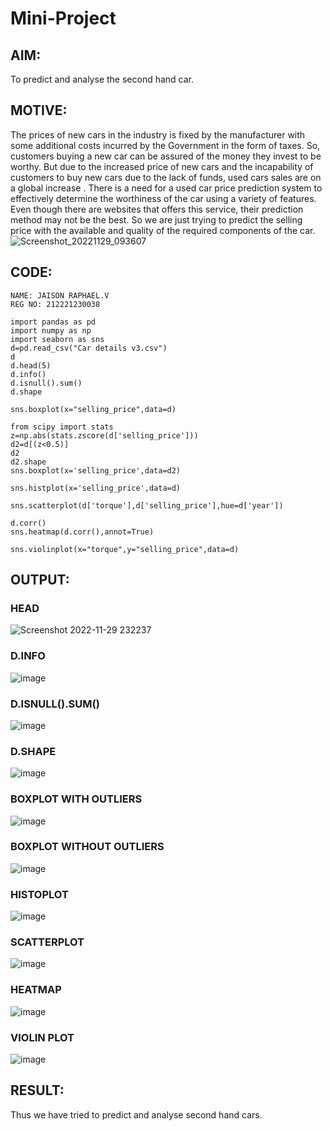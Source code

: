 # Mini-Project
## AIM:
To predict and analyse the second hand car.
## MOTIVE:
The prices of new cars in the industry is fixed by the manufacturer with some additional costs incurred by the Government in the form of taxes. 
So, customers buying a new car can be assured of the money they invest to be worthy.
But due to the increased price of new cars and the incapability of customers to buy new cars due to the lack of funds, used cars sales are on a global increase . 
There is a need for a used car price prediction system to effectively determine the worthiness of the car using a variety of features. 
Even though there are websites that offers this service, their prediction method may not be the best. 
So we are just trying to predict the selling price with the available and quality of the required components of the car.
![Screenshot_20221129_093607](https://user-images.githubusercontent.com/94165380/204605556-3d1546ff-6e69-45d3-ad7f-f372f90a90e3.png)

## CODE:
```
NAME: JAISON RAPHAEL.V
REG NO: 212221230038
```
```
import pandas as pd
import numpy as np
import seaborn as sns
d=pd.read_csv("Car details v3.csv")
d
d.head(5)
d.info()
d.isnull().sum()
d.shape

sns.boxplot(x="selling_price",data=d)

from scipy import stats
z=np.abs(stats.zscore(d['selling_price']))
d2=d[(z<0.5)]
d2
d2.shape
sns.boxplot(x='selling_price',data=d2)

sns.histplot(x='selling_price',data=d)

sns.scatterplot(d['torque'],d['selling_price'],hue=d['year'])

d.corr()
sns.heatmap(d.corr(),annot=True)

sns.violinplot(x="torque",y="selling_price",data=d)
```
## OUTPUT:

### HEAD
![Screenshot 2022-11-29 232237](https://user-images.githubusercontent.com/94165380/204606715-e61a0653-e452-42e4-98de-ed2c1fe0ca47.png)
### D.INFO
![image](https://user-images.githubusercontent.com/94165380/204606871-40a1eb9d-1600-498f-a83b-cf92b02bf5b1.png)
### D.ISNULL().SUM()
![image](https://user-images.githubusercontent.com/94165380/204607101-f92d0616-0824-4546-8e1d-915ec900ae60.png)
### D.SHAPE
![image](https://user-images.githubusercontent.com/94165380/204607197-df36f408-fbbd-46e6-bc04-e17e83d4b521.png)
### BOXPLOT WITH OUTLIERS
![image](https://user-images.githubusercontent.com/94165380/204607378-90dcffeb-4e8a-43db-94e9-cc6c71e4d8a5.png)
### BOXPLOT WITHOUT OUTLIERS
![image](https://user-images.githubusercontent.com/94165380/204607670-9504d7b7-c86d-4f17-be54-36e44bd61321.png)
### HISTOPLOT
![image](https://user-images.githubusercontent.com/94165380/204608061-8754f951-862c-40cc-993e-a1323bfb1da4.png)
### SCATTERPLOT
![image](https://user-images.githubusercontent.com/94165380/204608351-f1a37855-ce82-4580-9e5f-3b4d4d54a0fa.png)
### HEATMAP
![image](https://user-images.githubusercontent.com/94165380/204608603-3c8726b7-b95b-4d46-95b1-04ddf6336bae.png)
### VIOLIN PLOT
![image](https://user-images.githubusercontent.com/94165380/204608895-06105653-c5cb-4e97-be39-577d898fa246.png)

## RESULT:
Thus we have tried to predict and analyse second hand cars.











